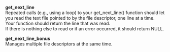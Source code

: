<b>get_next_line</b><br>
Repeated calls (e.g., using a loop) to your get_next_line() function should let
you read the text file pointed to by the file descriptor, one line at a time.<br>
Your function should return the line that was read.<br>
If there is nothing else to read or if an error occurred, it should return NULL.<br>


<b>get_next_line_bonus</b><br>
Manages multiple file descriptors at the same time.<br>
